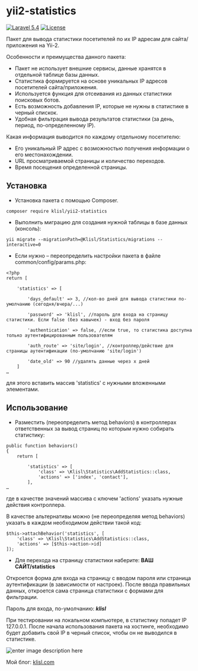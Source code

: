 yii2-statistics
=================
[![Laravel 5.4](https://img.shields.io/badge/Laravel-5.4-orange.svg?style=flat-square)](http://laravel.com)
[![License](http://img.shields.io/badge/license-MIT-brightgreen.svg?style=flat-square)](https://tldrlegal.com/license/mit-license)

Пакет для вывода статистики посетителей по их IP адресам для сайта/приложения на Yii-2.

Особенности и преимущества данного пакета:

*	Пакет не использует внешние сервисы, данные хранятся в отдельной таблице базы данных.
*	Статистика формируется на основе уникальных IP адресов посетителей сайта/приложения.
*	Используется функция для отсеивания из данных статистики поисковых ботов.
*	Есть возможность добавления IP, которые не нужны в статистике в черный спискок.
*	Удобная фильтрация вывода результатов статистики (за день, период, по-определенному IP).


Какая информация выводится по каждому отдельному посетителю:
*	Его уникальный IP адрес с возможностью получения информации о его местонахождении.
*	URL просматриваемой страницы и количество переходов.
*	Время посещения определенной страницы.


  
Установка
------------------
* Установка пакета с помощью Composer.

```
composer require klisl/yii2-statistics
```

* Выполнить миграцию для создания нужной таблицы в базе данных (консоль):
```
yii migrate --migrationPath=@Klisl/Statistics/migrations --interactive=0
```

* Если нужно – переопределить настройки пакета в файле common/config/params.php:
```
<?php
return [

    'statistics' => [

        'days_default' => 3, //кол-во дней для вывода статистики по-умолчанию (сегодня/вчера/...)

        'password' => 'klisl', //пароль для входа на страницу статистики. Если false (без кавычек) - вход без пароля

        'authentication' => false, //если true, то статистика доступна только аутентифицированным пользователям

        'auth_route' => 'site/login', //контроллер/действие для страницы аутентификации (по-умолчанию 'site/login')

        'date_old' => 90 //удалять данные через х дней
    ]
…

```
для этого вставить массив 'statistics' с нужными вложенными элементами.




Использование
-------------

* Разместить (переопределить метод behaviors) в контроллерах ответственных за вывод страниц по которым нужно собирать статистику:
```
public function behaviors()
{
    return [

        'statistics' => [
            'class' => \Klisl\Statistics\AddStatistics::class,
            'actions' => ['index', 'contact'],
        ],
…

```
где в качестве значений массива с ключем 'actions' указать нужные действия контроллера.

В качестве альтернативы можно (не переопределяя метод behaviors) указать в каждом необходимом действии такой код:
```
$this->attachBehavior('statistics', [
    'class' => \Klisl\Statistics\AddStatistics::class,
    'actions' => [$this->action->id]
]);

```

* Для перехода на страницу статистики наберите:
**ВАШ САЙТ/statistics**

Откроется форма для входа на страницу с вводом пароля или страница аутентификации (в зависимости от настроек).
После ввода правильных данных, откроется сама страница статистики с формами для фильтрации.

Пароль для входа, по-умолчанию: ***klisl***

При тестировании на локальном компьютере, в статистику попадет IP 127.0.0.1. 
После начала использования пакета на хостинге, необходимо будет добавить свой IP в черный список, чтобы он не выводился в статистике.




![enter image description here](http://klisl.com/frontend/web/images/external/lar_stat3.jpg)


Мой блог: [klisl.com](http://klisl.com)  